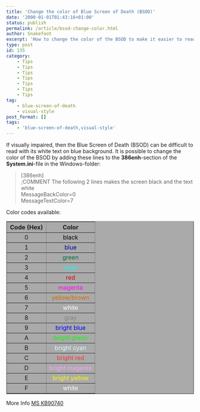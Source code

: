 ```yaml
---
title: 'Change the color of Blue Screen of Death (BSOD)'
date: '2000-01-01T01:43:16+01:00'
status: publish
permalink: /article/bsod-change-color.html
author: Snakefoot
excerpt: 'How to change the color of the BSOD to make it easier to read or just for fun.'
type: post
id: 135
category:
    - Tips
    - Tips
    - Tips
    - Tips
    - Tips
    - Tips
    - Tips
tag:
    - blue-screen-of-death
    - visual-style
post_format: []
tags:
    - 'blue-screen-of-death,visual-style'
---
```

If visually impaired, then the Blue Screen of Death (BSOD) can be difficult to read with its white text on blue background. It is possible to change the color of the BSOD by adding these lines to the **386enh**-section of the **System.ini**-file in the Windows-folder:

> \[386enh\]  
>  ;COMMENT The following 2 lines makes the screen black and the text white  
>  MessageBackColor=0  
>  MessageTextColor=7

 Color codes available: <table border="1" style="text-align:center;background:#AAAAAA"><tr><th>Code (Hex)</th><th>Color</th></tr><tr><td>0</td><td><span style="color:#000000">black</span></td></tr><tr><td>1</td><td><span style="color:#0000A0">blue</span></td></tr><tr><td>2</td><td><span style="color:#006A35">green</span></td></tr><tr><td>3</td><td><span style="color:#00FFFF">cyan</span></td></tr><tr><td>4</td><td><span style="color:#D20000">red</span></td></tr><tr><td>5</td><td><span style="color:#FF00FF">magenta</span></td></tr><tr><td>6</td><td><span style="color:#D56A00">yellow/brown</span></td></tr><tr><td>7</td><td><span style="color:#FFFFFF">white</span></td></tr><tr><td>8</td><td><span style="color:#808080">gray</span></td></tr><tr><td>9</td><td><span style="color:#0000FF">bright blue</span></td></tr><tr><td>A</td><td><span style="color:#00FF00">bright green</span></td></tr><tr><td>B</td><td><span style="color:#D9FFFF">bright cyan</span></td></tr><tr><td>C</td><td><span style="color:#FF2F2F">bright red</span></td></tr><tr><td>D</td><td><span style="color:#FF9FFF">bright magenta</span></td></tr><tr><td>E</td><td><span style="color:#FBFB00">bright yellow</span></td></tr><tr><td>F</td><td><span style="color:#FFFFFF">white</span></td></tr></table>

 More Info [MS KB90740](http://support.microsoft.com/kb/90740 "Color Values for MessageBackColor and MessageTextColor Setting [Q90740]")  